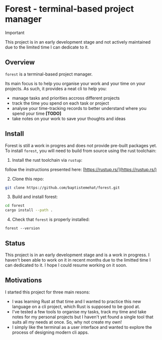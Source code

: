 # Forest - terminal-based project manager

> [!IMPORTANT]  
> This project is in an early development stage and not actively maintained due to the limited time I can dedicate to it.


## Overview
`forest` is a terminal-based project manager.

Its main focus is to help you organise your work and your time on your projects.
As such, it provides a neat cli to help you:
* manage tasks and priorities accross different projects
* track the time you spend on each task or project
* analyse your time-tracking records to better understand where you spend your time **[TODO]**
* take notes on your work to save your thoughts and ideas

## Install
Forest is still a work in progres and does not provide pre-built packages yet.
To install `forest`, you will need to build from source using the rust toolchain:

1) Install the rust toolchain via `rustup`:

follow the instructions presented here: [https://rustup.rs/](https://rustup.rs/)

2) Clone this repo:
```sh
git clone https://github.com/baptistemehat/forest.git
```

3) Build and install forest:
```sh
cd forest
cargo install --path .
```

4) Check that `forest` is properly installed:
```
forest --version
```

## Status
This project is in an early development stage and is a work in progress.
I haven't been able to work on it in recent months due to the limitted time I can dedicated to it.
I hope I could resume working on it soon.

## Motivations
I started this project for three main resons:

* I was learning Rust at that time and I wanted to practice this new language on a cli project, which Rust is supposed to be good at.
* I've tested a few tools to organise my tasks, track my time and take notes for my personal projects but I haven't yet found a single tool that suits all my needs at once. So, why not create my own!
* I simply like the terminal as a user interface and wanted to explore the process of designing modern cli apps.

